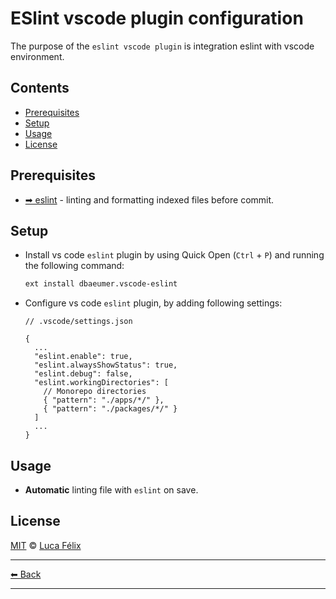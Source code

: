 # ESlint vscode plugin configuration

The purpose of the `eslint vscode plugin` is integration eslint with vscode environment.

## Contents

- [Prerequisites](#prerequisites)
- [Setup](#setup)
- [Usage](#usage)
- [License](#license)

## Prerequisites

- [➡ eslint](../../packages/eslint-ts/README.md) - linting and formatting indexed files before commit.

## Setup

- Install vs code `eslint` plugin by using Quick Open (`Ctrl` + `P`) and running the following command:

  ```sh
  ext install dbaeumer.vscode-eslint
  ```

- Configure vs code `eslint` plugin, by adding following settings:

  ```jsonc
  // .vscode/settings.json

  {
    ...
    "eslint.enable": true,
    "eslint.alwaysShowStatus": true,
    "eslint.debug": false,
    "eslint.workingDirectories": [
      // Monorepo directories
      { "pattern": "./apps/*/" },
      { "pattern": "./packages/*/" }
    ]
    ...
  }
  ```

## Usage

- **Automatic** linting file with `eslint` on save.

## License

[MIT](../../LICENSE) © [Luca Félix](https://github.com/flixlix)

---

[⬅ Back](../../README.md)

---
